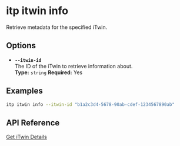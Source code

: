# itp itwin info

Retrieve metadata for the specified iTwin.

## Options

- **`--itwin-id`**  
  The ID of the iTwin to retrieve information about.  
  **Type:** `string` **Required:** Yes

## Examples

```bash
itp itwin info --itwin-id "b1a2c3d4-5678-90ab-cdef-1234567890ab"
```

## API Reference

[Get iTwin Details](https://developer.bentley.com/apis/itwins/operations/get-itwin/)
